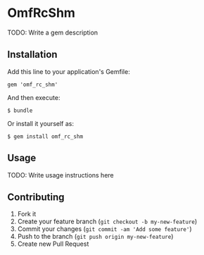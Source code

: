 # OmfRcShm

TODO: Write a gem description

## Installation

Add this line to your application's Gemfile:

    gem 'omf_rc_shm'

And then execute:

    $ bundle

Or install it yourself as:

    $ gem install omf_rc_shm

## Usage

TODO: Write usage instructions here

## Contributing

1. Fork it
2. Create your feature branch (`git checkout -b my-new-feature`)
3. Commit your changes (`git commit -am 'Add some feature'`)
4. Push to the branch (`git push origin my-new-feature`)
5. Create new Pull Request
